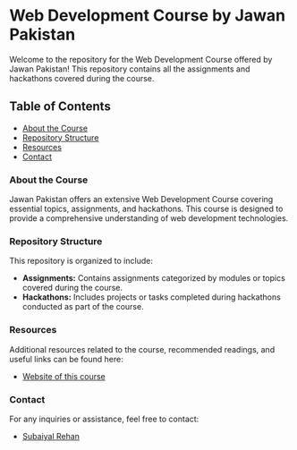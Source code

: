 # Web Development Course by Jawan Pakistan

Welcome to the repository for the Web Development Course offered by Jawan Pakistan! This repository contains all the assignments and hackathons covered during the course.

## Table of Contents

- [About the Course](#about-the-course)
- [Repository Structure](#repository-structure)
- [Resources](#resources)
- [Contact](#contact)

### About the Course

Jawan Pakistan offers an extensive Web Development Course covering essential topics, assignments, and hackathons. This course is designed to provide a comprehensive understanding of web development technologies.

### Repository Structure

This repository is organized to include:

- **Assignments:** Contains assignments categorized by modules or topics covered during the course.
- **Hackathons:** Includes projects or tasks completed during hackathons conducted as part of the course.

### Resources

Additional resources related to the course, recommended readings, and useful links can be found here:
- [Website of this course](https://subaiyal-rehan.github.io/JP-Web-Development-Course/)

### Contact

For any inquiries or assistance, feel free to contact:
- [Subaiyal Rehan](mailto:subaiyalrehan888@gmail.com)
